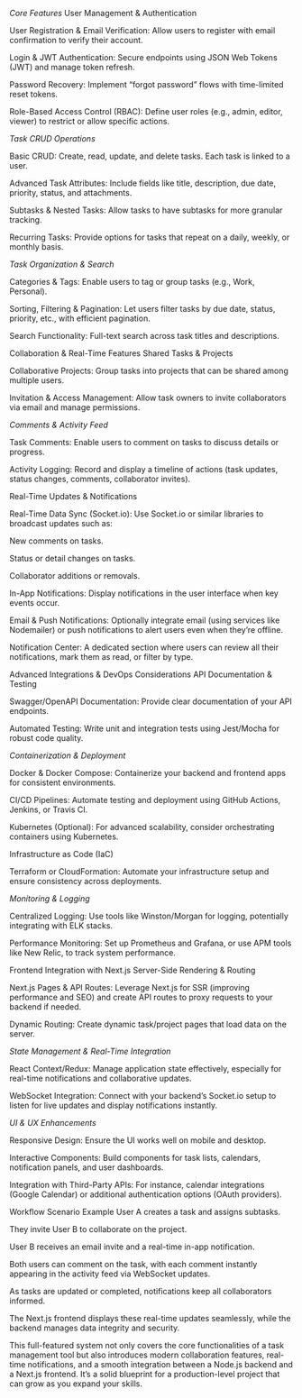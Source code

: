 *Core Features*
User Management & Authentication

User Registration & Email Verification:
Allow users to register with email confirmation to verify their account.

Login & JWT Authentication:
Secure endpoints using JSON Web Tokens (JWT) and manage token refresh.

Password Recovery:
Implement “forgot password” flows with time-limited reset tokens.

Role-Based Access Control (RBAC):
Define user roles (e.g., admin, editor, viewer) to restrict or allow specific actions.

*Task CRUD Operations*

Basic CRUD:
Create, read, update, and delete tasks. Each task is linked to a user.

Advanced Task Attributes:
Include fields like title, description, due date, priority, status, and attachments.

Subtasks & Nested Tasks:
Allow tasks to have subtasks for more granular tracking.

Recurring Tasks:
Provide options for tasks that repeat on a daily, weekly, or monthly basis.

*Task Organization & Search*

Categories & Tags:
Enable users to tag or group tasks (e.g., Work, Personal).

Sorting, Filtering & Pagination:
Let users filter tasks by due date, status, priority, etc., with efficient pagination.

Search Functionality:
Full-text search across task titles and descriptions.

Collaboration & Real-Time Features
Shared Tasks & Projects

Collaborative Projects:
Group tasks into projects that can be shared among multiple users.

Invitation & Access Management:
Allow task owners to invite collaborators via email and manage permissions.

*Comments & Activity Feed*

Task Comments:
Enable users to comment on tasks to discuss details or progress.

Activity Logging:
Record and display a timeline of actions (task updates, status changes, comments, collaborator invites).

Real-Time Updates & Notifications

Real-Time Data Sync (Socket.io):
Use Socket.io or similar libraries to broadcast updates such as:

New comments on tasks.

Status or detail changes on tasks.

Collaborator additions or removals.

In-App Notifications:
Display notifications in the user interface when key events occur.

Email & Push Notifications:
Optionally integrate email (using services like Nodemailer) or push notifications to alert users even when they’re offline.

Notification Center:
A dedicated section where users can review all their notifications, mark them as read, or filter by type.

Advanced Integrations & DevOps Considerations
API Documentation & Testing

Swagger/OpenAPI Documentation:
Provide clear documentation of your API endpoints.

Automated Testing:
Write unit and integration tests using Jest/Mocha for robust code quality.

*Containerization & Deployment*

Docker & Docker Compose:
Containerize your backend and frontend apps for consistent environments.

CI/CD Pipelines:
Automate testing and deployment using GitHub Actions, Jenkins, or Travis CI.

Kubernetes (Optional):
For advanced scalability, consider orchestrating containers using Kubernetes.

Infrastructure as Code (IaC)

Terraform or CloudFormation:
Automate your infrastructure setup and ensure consistency across deployments.

*Monitoring & Logging*

Centralized Logging:
Use tools like Winston/Morgan for logging, potentially integrating with ELK stacks.

Performance Monitoring:
Set up Prometheus and Grafana, or use APM tools like New Relic, to track system performance.

Frontend Integration with Next.js
Server-Side Rendering & Routing

Next.js Pages & API Routes:
Leverage Next.js for SSR (improving performance and SEO) and create API routes to proxy requests to your backend if needed.

Dynamic Routing:
Create dynamic task/project pages that load data on the server.

*State Management & Real-Time Integration*

React Context/Redux:
Manage application state effectively, especially for real-time notifications and collaborative updates.

WebSocket Integration:
Connect with your backend’s Socket.io setup to listen for live updates and display notifications instantly.
  
*UI & UX Enhancements*

Responsive Design:
Ensure the UI works well on mobile and desktop.

Interactive Components:
Build components for task lists, calendars, notification panels, and user dashboards.

Integration with Third-Party APIs:
For instance, calendar integrations (Google Calendar) or additional authentication options (OAuth providers).

Workflow Scenario Example
User A creates a task and assigns subtasks.

They invite User B to collaborate on the project.

User B receives an email invite and a real-time in-app notification.

Both users can comment on the task, with each comment instantly appearing in the activity feed via WebSocket updates.

As tasks are updated or completed, notifications keep all collaborators informed.

The Next.js frontend displays these real-time updates seamlessly, while the backend manages data integrity and security.

This full-featured system not only covers the core functionalities of a task management tool but also introduces modern collaboration features, real-time notifications, and a smooth integration between a Node.js backend and a Next.js frontend. It’s a solid blueprint for a production-level project that can grow as you expand your skills.
